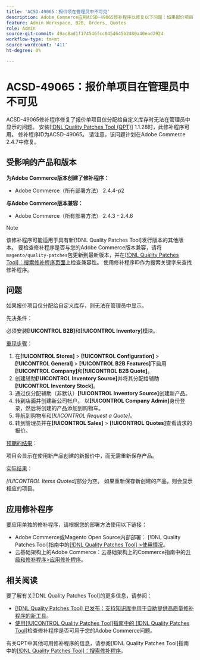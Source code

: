 ```yaml
---
title: 'ACSD-49065：报价项在管理员中不可见'
description: Adobe Commerce应用ACSD-49065修补程序以修复以下问题：如果报价项目仅分配给自定义库存，则无法在管理员中看到这些报价项目。
feature: Admin Workspace, B2B, Orders, Quotes
role: Admin
source-git-commit: 49ac8ad1f174546fcc0454645b2480a40ead2924
workflow-type: tm+mt
source-wordcount: '411'
ht-degree: 0%

---
```


# ACSD-49065：报价单项目在管理员中不可见

ACSD-49065修补程序修复了报价单项目仅分配给自定义库存时无法在管理员中显示的问题。 安装[[!DNL Quality Patches Tool (QPT)]](https://experienceleague.adobe.com/en/docs/commerce-knowledge-base/kb/announcements/commerce-announcements/magento-quality-patches-released-new-tool-to-self-serve-quality-patches) 1.1.28时，此修补程序可用。 修补程序ID为ACSD-49065。 请注意，该问题计划在Adobe Commerce 2.4.7中修复。

## 受影响的产品和版本

**为Adobe Commerce版本创建了修补程序：**

* Adobe Commerce（所有部署方法） 2.4.4-p2

**与Adobe Commerce版本兼容：**

* Adobe Commerce（所有部署方法） 2.4.3 - 2.4.6

>[!NOTE]
>
>该修补程序可能适用于具有新[!DNL Quality Patches Tool]发行版本的其他版本。 要检查修补程序是否与您的Adobe Commerce版本兼容，请将`magento/quality-patches`包更新到最新版本，并在[[!DNL Quality Patches Tool]：搜索修补程序页面](https://experienceleague.adobe.com/tools/commerce-quality-patches/index.html)上检查兼容性。 使用修补程序ID作为搜索关键字来查找修补程序。

## 问题

如果报价项目仅分配给自定义库存，则无法在管理员中显示。

先决条件：

必须安装&#x200B;**[!UICONTROL B2B]**&#x200B;和&#x200B;**[!UICONTROL Inventory]**&#x200B;模块。

<u>重现步骤</u>：

1. 在&#x200B;**[!UICONTROL Stores]** > **[!UICONTROL Configuration]** > **[!UICONTROL General]** > **[!UICONTROL B2B Features]**&#x200B;下启用&#x200B;**[!UICONTROL Company]**&#x200B;和&#x200B;**[!UICONTROL B2B Quote]**。
1. 创建辅助&#x200B;**[!UICONTROL Inventory Source]**&#x200B;并将其分配给辅助&#x200B;**[!UICONTROL Inventory Stock]**。
1. 通过仅分配辅助（非默认）**[!UICONTROL Inventory Source]**&#x200B;创建新产品。
1. 转到店面并创建新公司帐户。 以&#x200B;**[!UICONTROL Company Admin]**&#x200B;身份登录，然后将创建的产品添加到购物车。
1. 导航到购物车和&#x200B;*[!UICONTROL Request a Quote]*。
1. 转到管理员并在&#x200B;**[!UICONTROL Sales]** > **[!UICONTROL Quotes]**&#x200B;查看请求的报价。

<u>预期的结果</u>：

项目会显示在使用新产品创建的新报价中，而无需重新保存产品。

<u>实际结果</u>：

*[!UICONTROL Items Quoted]*&#x200B;部分为空。 如果重新保存新创建的产品，则会显示相应的项目。

## 应用修补程序

要应用单独的修补程序，请根据您的部署方法使用以下链接：

* Adobe Commerce或Magento Open Source内部部署： [!DNL Quality Patches Tool]指南中的[[!DNL Quality Patches Tool] >使用情况](https://experienceleague.adobe.com/docs/commerce-operations/tools/quality-patches-tool/usage.html)。
* 云基础架构上的Adobe Commerce：云基础架构上的Commerce指南中的[升级和修补程序>应用修补程序](https://experienceleague.adobe.com/docs/commerce-cloud-service/user-guide/develop/upgrade/apply-patches.html)。

## 相关阅读

要了解有关[!DNL Quality Patches Tool]的更多信息，请参阅：

* [[!DNL Quality Patches Tool] 已发布：支持知识库中用于自助提供高质量修补程序的新工具](https://experienceleague.adobe.com/en/docs/commerce-knowledge-base/kb/announcements/commerce-announcements/magento-quality-patches-released-new-tool-to-self-serve-quality-patches)。
* [使用[!UICONTROL Quality Patches Tool]指南中的 [!DNL Quality Patches Tool]](/help/tools/quality-patches-tool/patches-available-in-qpt/check-patch-for-magento-issue-with-magento-quality-patches.md)检查修补程序是否可用于您的Adobe Commerce问题。


有关QPT中其他可用修补程序的信息，请参阅[!DNL Quality Patches Tool]指南中的[[!DNL Quality Patches Tool]：搜索修补程序](https://experienceleague.adobe.com/tools/commerce-quality-patches/index.html)。
